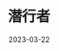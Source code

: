 ---
title: '潜行者'
date: '2023-03-22'
price: '20.0'
theaters: ['北京大学百周年纪念讲堂']
seat: ['18-3  1F']
remark: ['原声影片・中文字幕']
---